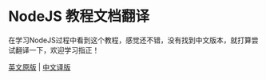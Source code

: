 # NodeJS 教程文档翻译

在学习NodeJS过程中看到这个教程，感觉还不错，没有找到中文版本，就打算尝试翻译一下，欢迎学习指正！

[英文原版](https://nodejs.dev/learn) | [中文译版](https://onlyprobie.github.io/learn-nodejs/)

